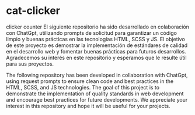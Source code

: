 # cat-clicker
clicker counter
El siguiente repositorio ha sido desarrollado en colaboración con ChatGpt, utilizando prompts de solicitud para garantizar un código limpio y buenas prácticas en las tecnologías HTML, SCSS y JS. El objetivo de este proyecto es demostrar la implementación de estándares de calidad en el desarrollo web y fomentar buenas prácticas para futuros desarrollos. Agradecemos su interés en este repositorio y esperamos que le resulte útil para sus proyectos.

The following repository has been developed in collaboration with ChatGpt, using request prompts to ensure clean code and best practices in the HTML, SCSS, and JS technologies. The goal of this project is to demonstrate the implementation of quality standards in web development and encourage best practices for future developments. We appreciate your interest in this repository and hope it will be useful for your projects.
